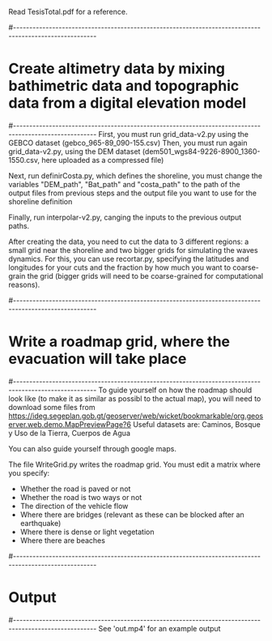 Read TesisTotal.pdf for a reference.

#-------------------------------------------------------------------------------------------------------
# Create altimetry data by mixing bathimetric data and topographic data from a digital elevation model
#-------------------------------------------------------------------------------------------------------
First, you must run grid_data-v2.py using the GEBCO dataset (gebco_965-89_090-155.csv)
Then, you must run again grid_data-v2.py, using the DEM dataset (dem501_wgs84-9226-8900_1360-1550.csv, here uploaded as a compressed file)

Next, run definirCosta.py, which defines the shoreline, you must change the variables "DEM_path", "Bat_path" and "costa_path"  to the path of the output files from previous steps and the output file you want to use for the shoreline definition

Finally, run interpolar-v2.py, canging the inputs to the previous output paths.

After creating the data, you need to cut the data to 3 different regions: a small grid near the shoreline and two bigger grids for simulating the waves dynamics. 
For this, you can use recortar.py, specifying the latitudes and longitudes for your cuts and the fraction by how much you want to coarse-grain the grid (bigger grids will need to be coarse-grained for computational reasons).


#-------------------------------------------------------------------------------------------------------
# Write a roadmap grid, where the evacuation will take place
#-------------------------------------------------------------------------------------------------------
To guide yourself on how the roadmap should look like (to make it as similar as possibl to the actual map), you will need to download some files from https://ideg.segeplan.gob.gt/geoserver/web/wicket/bookmarkable/org.geoserver.web.demo.MapPreviewPage?6 
Useful datasets are: Caminos,	Bosque y Uso de la Tierra, Cuerpos de Agua

You can also guide yourself through google maps.

The file WriteGrid.py writes the roadmap grid. You must edit a matrix where you specify:
- Whether the road is paved or not
- Whether the road is two ways or not
- The direction of the vehicle flow
- Where there are bridges (relevant as these can be blocked after an earthquake)
- Where there is dense or light vegetation
- Where there are beaches



#-------------------------------------------------------------------------------------------------------
# Output
#-------------------------------------------------------------------------------------------------------
See 'out.mp4' for an example output
